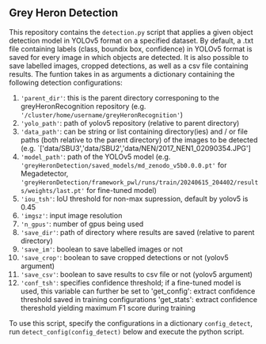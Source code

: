## Grey Heron Detection

This repository contains the `detection.py` script that applies a given object detection model in YOLOv5 format on a specified dataset.
By default, a .txt file containing labels (class, boundix box, confidence) in YOLOv5 format is saved for every image in which objects are detected.
It is also possible to save labelled images, cropped detections, as well as a csv file containing results.
The funtion takes in as arguments a dictionary containing the following detection configurations:
1. `'parent_dir'`: this is the parent directory corresponing to the greyHeronRecognition repository (e.g. `'/cluster/home/username/greyHeronRecognition'`)
2. `'yolo_path'`: path of yolov5 repository (relative to parent directory)
3. `'data_path'`: can be string or list containing directory(ies) and / or file paths (both relative to the parent directory) of the images to be detected (e.g. `['data/SBU3','data/SBU2','data/NEN/2017_NEN1_02090354.JPG'] 
4. `'model_path'`: path of the YOLOv5 model (e.g. `'greyHeronDetection/saved_models/md_zenodo_v5b0.0.0.pt'` for Megadetector, `'greyHeronDetection/framework_pwl/runs/train/20240615_204402/results/weights/last.pt'` for fine-tuned model)
5. `'iou_tsh'`: IoU threshold for non-max supression, default by yolov5 is 0.45
6. `'imgsz'`: input image resolution
7. `'n_gpus'`: number of gpus being used
8. `'save_dir'`: path of directory where results are saved (relative to parent directory)
9. `'save_im'`: boolean to save labelled images or not
10. `'save_crop'`: boolean to save cropped detections or not (yolov5 argument)
11. `'save_csv'`: boolean to save results to csv file or not (yolov5 argument)
12. `'conf_tsh'`: specifies confidence threshold; if a fine-tuned model is used, this variable can further be set to
                'get_config': extract confidence threshold saved in training configurations
                'get_stats': extract confidence thereshold yielding maximum F1 score during training

To use this script, specify the configurations in a dictionary `config_detect`, run `detect_config(config_detect)` below and execute the python script.
